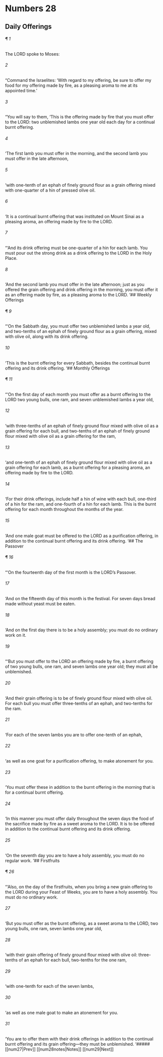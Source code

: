 # Numbers 28
## Daily Offerings
###### ¶ 1
The LORD spoke to Moses:
###### 2
“Command the Israelites: ‘With regard to my offering, be sure to offer my food for my offering made by fire, as a pleasing aroma to me at its appointed time.’
###### 3
“You will say to them, ‘This is the offering made by fire that you must offer to the LORD: two unblemished lambs one year old each day for a continual burnt offering.
###### 4
‘The first lamb you must offer in the morning, and the second lamb you must offer in the late afternoon,
###### 5
‘with one-tenth of an ephah of finely ground flour as a grain offering mixed with one-quarter of a hin of pressed olive oil.
###### 6
‘It is a continual burnt offering that was instituted on Mount Sinai as a pleasing aroma, an offering made by fire to the LORD.
###### 7
“‘And its drink offering must be one-quarter of a hin for each lamb. You must pour out the strong drink as a drink offering to the LORD in the Holy Place.
###### 8
‘And the second lamb you must offer in the late afternoon; just as you offered the grain offering and drink offering in the morning, you must offer it as an offering made by fire, as a pleasing aroma to the LORD.
‘## Weekly Offerings
###### ¶ 9
“‘On the Sabbath day, you must offer two unblemished lambs a year old, and two-tenths of an ephah of finely ground flour as a grain offering, mixed with olive oil, along with its drink offering.
###### 10
‘This is the burnt offering for every Sabbath, besides the continual burnt offering and its drink offering.
‘## Monthly Offerings
###### ¶ 11
“‘On the first day of each month you must offer as a burnt offering to the LORD two young bulls, one ram, and seven unblemished lambs a year old,
###### 12
‘with three-tenths of an ephah of finely ground flour mixed with olive oil as a grain offering for each bull, and two-tenths of an ephah of finely ground flour mixed with olive oil as a grain offering for the ram,
###### 13
‘and one-tenth of an ephah of finely ground flour mixed with olive oil as a grain offering for each lamb, as a burnt offering for a pleasing aroma, an offering made by fire to the LORD.
###### 14
‘For their drink offerings, include half a hin of wine with each bull, one-third of a hin for the ram, and one-fourth of a hin for each lamb. This is the burnt offering for each month throughout the months of the year.
###### 15
‘And one male goat must be offered to the LORD as a purification offering, in addition to the continual burnt offering and its drink offering.
‘## The Passover
###### ¶ 16
“‘On the fourteenth day of the first month is the LORD’s Passover.
###### 17
‘And on the fifteenth day of this month is the festival. For seven days bread made without yeast must be eaten.
###### 18
‘And on the first day there is to be a holy assembly; you must do no ordinary work on it.
###### 19
“‘But you must offer to the LORD an offering made by fire, a burnt offering of two young bulls, one ram, and seven lambs one year old; they must all be unblemished.
###### 20
‘And their grain offering is to be of finely ground flour mixed with olive oil. For each bull you must offer three-tenths of an ephah, and two-tenths for the ram.
###### 21
‘For each of the seven lambs you are to offer one-tenth of an ephah,
###### 22
‘as well as one goat for a purification offering, to make atonement for you.
###### 23
‘You must offer these in addition to the burnt offering in the morning that is for a continual burnt offering.
###### 24
‘In this manner you must offer daily throughout the seven days the food of the sacrifice made by fire as a sweet aroma to the LORD. It is to be offered in addition to the continual burnt offering and its drink offering.
###### 25
‘On the seventh day you are to have a holy assembly, you must do no regular work.
‘## Firstfruits
###### ¶ 26
“‘Also, on the day of the firstfruits, when you bring a new grain offering to the LORD during your Feast of Weeks, you are to have a holy assembly. You must do no ordinary work.
###### 27
‘But you must offer as the burnt offering, as a sweet aroma to the LORD, two young bulls, one ram, seven lambs one year old,
###### 28
‘with their grain offering of finely ground flour mixed with olive oil: three-tenths of an ephah for each bull, two-tenths for the one ram,
###### 29
‘with one-tenth for each of the seven lambs,
###### 30
‘as well as one male goat to make an atonement for you.
###### 31
‘You are to offer them with their drink offerings in addition to the continual burnt offering and its grain offering—they must be unblemished.
<span class=arrow-right>  ‘##### <span class=arrow-left>  [[num27|Prev]]<span class=navigation-separator>  [[num28notes|Notes]]<span class=navigation-separator>  [[num29|Next]]